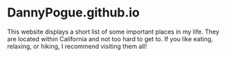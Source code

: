 # DannyPogue.github.io
This website displays a short list of some important places in my life. They are located within California and not too hard to get to. If you like eating, relaxing, or hiking, I recommend visiting them all! 
